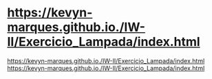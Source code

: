 # https://kevyn-marques.github.io./IW-II/Exercicio_Lampada/index.html
https://kevyn-marques.github.io./IW-II/Exercicio_Lampada/index.html
https://kevyn-marques.github.io./IW-II/Exercicio_Lampada/index.html
